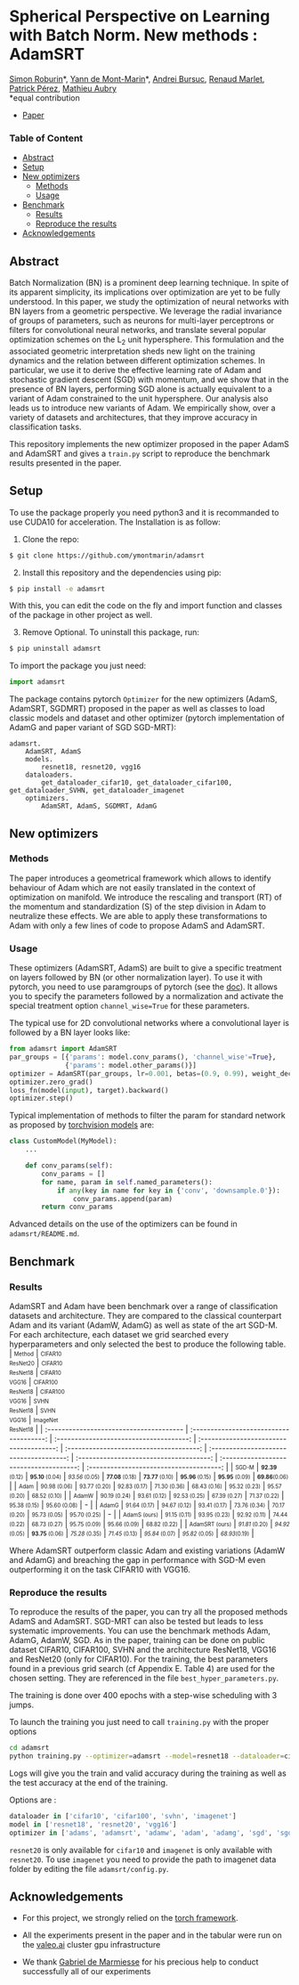 # Spherical Perspective on Learning with Batch Norm. New methods : AdamSRT
[Simon Roburin](https://github.com/kdoublerotor)\*,
[Yann de Mont-Marin](https://github.com/ymontmarin)\*,
[Andrei Bursuc](XXXX),
[Renaud Marlet](XXXX),
[Patrick Pérez](XXXX),
[Mathieu Aubry](XXXX)
\
\*equal contribution

- [Paper](XXXXX)

### Table of Content
- [Abstract](#abstract)
- [Setup](#setup)
- [New optimizers](#new-optimizers)
  - [Methods](#methods)
  - [Usage](#usage)
- [Benchmark](#benchmark)
  - [Results](#results)
  - [Reproduce the results](#reproduce-the-results)
- [Acknowledgements](#acknowledgements)


## Abstract
Batch Normalization (BN) is a prominent deep learning technique. In spite of its apparent simplicity, its implications over optimization are yet to be fully understood. In this paper, we study the optimization of neural networks with BN layers from a geometric perspective. We leverage the radial invariance of groups of parameters, such as neurons for multi-layer perceptrons or filters for convolutional neural networks, and translate several popular optimization schemes on the L<sub>2</sub> unit hypersphere. This formulation and the associated geometric interpretation sheds new light on the training dynamics and the relation between different optimization schemes. In particular, we use it to derive the effective learning rate of Adam and stochastic gradient descent (SGD) with momentum, and we show that in the presence of BN layers, performing SGD alone is actually equivalent to a variant of Adam constrained to the unit hypersphere. Our analysis also leads us to introduce new variants of Adam. We empirically show, over a variety of datasets and architectures, that they improve accuracy in classification tasks.

This repository implements the new optimizer proposed in the paper AdamS and AdamSRT and gives a `train.py` script to reproduce the benchmark results presented in the paper.

## Setup
To use the package properly you need python3 and it is recommanded to use CUDA10 for acceleration. The Installation is as follow:

1. Clone the repo:
```bash
$ git clone https://github.com/ymontmarin/adamsrt
```

2. Install this repository and the dependencies using pip:
```bash
$ pip install -e adamsrt
```

With this, you can edit the code on the fly and import function and classes of the package in other project as well.

3. Remove Optional. To uninstall this package, run:
```bash
$ pip uninstall adamsrt
```

To import the package you just need:
```python
import adamsrt
```
The package contains pytorch `Optimizer` for the new optimizers (AdamS, AdamSRT, SGDMRT) proposed in the paper as well as classes to load classic models and dataset and other optimizer (pytorch implementation of AdamG and paper variant of SGD SGD-MRT):
```
adamsrt.
    AdamSRT, AdamS
    models.
        resnet18, resnet20, vgg16
    dataloaders.
        get_dataloader_cifar10, get_dataloader_cifar100, get_dataloader_SVHN, get_dataloader_imagenet
    optimizers.
        AdamSRT, AdamS, SGDMRT, AdamG
```


## New optimizers
### Methods
The paper introduces a geometrical framework which allows to identify behaviour of Adam which are not easily translated in the context of optimization on manifold. We introduce the rescaling and transport (RT) of the momentum and standardization (S) of the step division in Adam to neutralize these effects. We are able to apply these transformations to Adam with only a few lines of code to propose AdamS and AdamSRT.


### Usage
These optimizers (AdamSRT, AdamS) are built to give a specific treatment on layers followed by BN (or other normalization layer). 
To use it with pytorch, you need to use paramgroups of pytorch (see the [doc](https://pytorch.org/docs/stable/optim.html#per-parameter-options)).
It allows you to specify the parameters followed by a normalization and activate the special treatment option `channel_wise=True` for these parameters.

The typical use for 2D convolutional networks where a convolutional layer is followed by a BN layer looks like:
```python
from adamsrt import AdamSRT
par_groups = [{'params': model.conv_params(), 'channel_wise'=True},
              {'params': model.other_params()}]
optimizer = AdamSRT(par_groups, lr=0.001, betas=(0.9, 0.99), weight_decay=1e-4)
optimizer.zero_grad()
loss_fn(model(input), target).backward()
optimizer.step()
```
Typical implementation of methods to filter the param for standard network as proposed by [torchvision models](https://pytorch.org/docs/stable/torchvision/models.html) are:
```python
class CustomModel(MyModel):
    ...

    def conv_params(self):
        conv_params = []
        for name, param in self.named_parameters():
            if any(key in name for key in {'conv', 'downsample.0'}):
                conv_params.append(param)
        return conv_params
```
Advanced details on the use of the optimizers can be found in `adamsrt/README.md`.

## Benchmark
### Results
AdamSRT and Adam have been benchmark over a range of classification datasets and architecture. They are compared to the classical counterpart Adam and its variant (AdamW, AdamG) as well as state of the art SGD-M. For each architecture, each dataset we grid searched every hyperparameters and only selected the best to produce the following table.
|      <sub><sup>Method</sup></sub>       | <sub><sup>CIFAR10<br>ResNet20</sup></sub>  | <sub><sup>CIFAR10<br>ResNet18</sup></sub>  |   <sub><sup>CIFAR10<br>VGG16</sup></sub>   | <sub><sup>CIFAR100<br>ResNet18</sup></sub> |  <sub><sup>CIFAR100<br>VGG16</sup></sub>   |   <sub><sup>SVHN<br>ResNet18</sup></sub>   |    <sub><sup>SVHN<br>VGG16</sup></sub>     | <sub><sup>ImageNet<br>ResNet18</sup></sub> |
| :-------------------------------------- | :-------------------------------------: | :-------------------------------------: | :-------------------------------------: | :-------------------------------------: | :-------------------------------------: | :-------------------------------------: | :-------------------------------------: | :-------------------------------------: |
|       <sub><sup>SGD-M</sup></sub>       | <sub><sup>**92.39** (0.12)</sup></sub>  | <sub><sup>**95.10** (0.04)</sup></sub>  |  <sub><sup>*93.56* (0.05)</sup></sub>   | <sub><sup>**77.08** (0.18)</sup></sub>  | <sub><sup>**73.77** (0.10)</sup></sub>  | <sub><sup>**95.96** (0.15)</sup></sub>  | <sub><sup>**95.95** (0.09)</sup></sub>  |  <sub><sup>**69.86**(0.06)</sup></sub>  |
|       <sub><sup>Adam</sup></sub>        |   <sub><sup>90.98 (0.06)</sup></sub>    |   <sub><sup>93.77 (0.20)</sup></sub>    |   <sub><sup>92.83 (0.17)</sup></sub>    |   <sub><sup>71.30 (0.36)</sup></sub>    |   <sub><sup>68.43 (0.16)</sup></sub>    |   <sub><sup>95.32 (0.23)</sup></sub>    |   <sub><sup>95.57 (0.20)</sup></sub>    |   <sub><sup>68.52 (0.10)</sup></sub>    |
|       <sub><sup>AdamW</sup></sub>       |   <sub><sup>90.19 (0.24)</sup></sub>    |   <sub><sup>93.61 (0.12)</sup></sub>    |   <sub><sup>92.53 (0.25)</sup></sub>    |   <sub><sup>67.39 (0.27)</sup></sub>    |   <sub><sup>71.37 (0.22)</sup></sub>    |   <sub><sup>95.38 (0.15)</sup></sub>    |   <sub><sup>95.60 (0.08)</sup></sub>    |                 -                       |
|       <sub><sup>AdamG</sup></sub>       |   <sub><sup>91.64 (0.17)</sup></sub>    |   <sub><sup>94.67 (0.12)</sup></sub>    |   <sub><sup>93.41 (0.17)</sup></sub>    |   <sub><sup>73.76 (0.34)</sup></sub>    |   <sub><sup>70.17 (0.20)</sup></sub>    |   <sub><sup>95.73 (0.05)</sup></sub>    |   <sub><sup>95.70 (0.25)</sup></sub>    |                 -                       |
|   <sub><sup>AdamS (ours)</sup></sub>    |   <sub><sup>91.15 (0.11)</sup></sub>    |   <sub><sup>93.95 (0.23)</sup></sub>    |   <sub><sup>92.92 (0.11)</sup></sub>    |   <sub><sup>74.44 (0.22)</sup></sub>    |   <sub><sup>68.73 (0.27)</sup></sub>    |   <sub><sup>95.75 (0.09)</sup></sub>    |   <sub><sup>95.66 (0.09)</sup></sub>    |   <sub><sup>68.82 (0.22)</sup></sub>    |
|  <sub><sup>AdamSRT (ours)</sup></sub>   |  <sub><sup>*91.81* (0.20)</sup></sub>   |  <sub><sup>*94.92* (0.05)</sup></sub>   | <sub><sup>**93.75** (0.06)</sup></sub>  |  <sub><sup>*75.28* (0.35)</sup></sub>   |  <sub><sup>*71.45* (0.13)</sup></sub>   |  <sub><sup>*95.84* (0.07)</sup></sub>   |  <sub><sup>*95.82* (0.05)</sup></sub>   |   <sub><sup>*68.93*(0.19)</sup></sub>   |

Where AdamSRT outperform classic Adam and existing variations (AdamW and AdamG) and breaching the gap in performance with SGD-M even outperforming it on the task CIFAR10 with VGG16.

### Reproduce the results
To reproduce the results of the paper, you can try all the proposed methods AdamS and AdamSRT. SGD-MRT can also be tested but leads to less systematic improvements.
You can use the benchmark methods Adam, AdamG, AdamW, SGD.
As in the paper, training can be done on public dataset CIFAR10, CIFAR100, SVHN and the architecture ResNet18, VGG16 and ResNet20 (only for CIFAR10).
For the training, the best parameters found in a previous grid search (cf Appendix E. Table 4) are used for the chosen setting. They are referenced in the file `best_hyper_parameters.py`.

The training is done over 400 epochs with a step-wise scheduling with 3 jumps.

To launch the training you just need to call `training.py` with the proper options
```bash
cd adamsrt
python training.py --optimizer=adamsrt --model=resnet18 --dataloader=cifar100
```
Logs will give you the train and valid accuracy during the training as well as the test accuracy at the end of the training.

Options are :
```python
dataloader in ['cifar10', 'cifar100', 'svhn', 'imagenet']
model in ['resnet18', 'resnet20', 'vgg16']
optimizer in ['adams', 'adamsrt', 'adamw', 'adam', 'adamg', 'sgd', 'sgdmrt']
```
`resnet20` is only available for `cifar10` and `imagenet` is only available with `resnet20`.
To use `imagenet` you need to provide the path to imagenet data folder by editing the file `adamsrt/config.py`.

## Acknowledgements
- For this project, we strongly relied on the [torch framework](https://github.com/pytorch/pytorch).

- All the experiments present in the paper and in the tabular were run on the [valeo.ai](https://github.com/valeoai) cluster gpu infrastructure

- We thank [Gabriel de Marmiesse](https://github.com/gabrieldemarmiesse) for his precious help to conduct successfully all of our experiments
